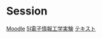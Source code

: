 # Session

[Moodle](https://cms2.suzuka-ct.ac.jp) [5I電子情報工学実験](https://cms2.suzuka-ct.ac.jp/cc/course/course/view.php?id=228) [テキスト](https://cms2.suzuka-ct.ac.jp/cc/course/mod/book/view.php?id=41277&chapterid=161)
